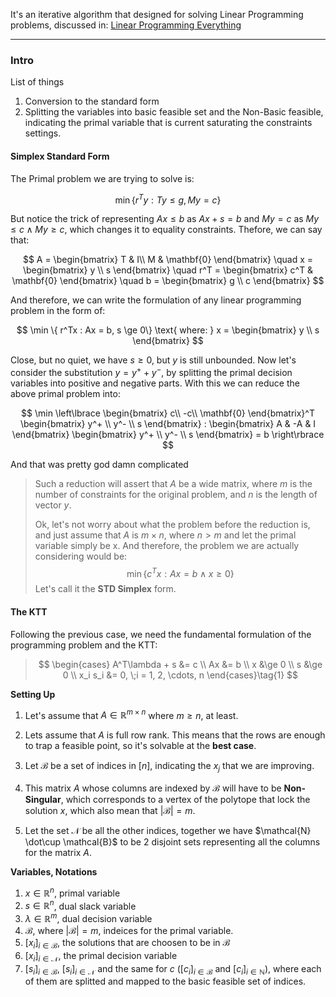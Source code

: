 It's an iterative algorithm that designed for solving Linear Programming problems, discussed in: [Linear Programming Everything](Linear%20Programming%20Everything.md)


---
### **Intro**

List of things
1. Conversion to the standard form
2. Splitting the variables into basic feasible set and the Non-Basic feasible, indicating the primal variable that is current saturating the constraints settings. 

#### **Simplex Standard Form**

The Primal problem we are trying to solve is: 

$$
\min \{ r^Ty: Ty \le g, My = c\}
$$

But notice the trick of representing $Ax \le b$ as $Ax + s = b$ and $My = c$ as $My \le c \wedge My \ge c$, which changes it to equality constraints. Thefore, we can say that: 

$$
A = \begin{bmatrix}
    T & I\\ M & \mathbf{0}
\end{bmatrix} 
\quad x = \begin{bmatrix}
    y \\ s
\end{bmatrix}
\quad
r^T = \begin{bmatrix}
    c^T & \mathbf{0}
\end{bmatrix}
\quad 
b = \begin{bmatrix}
    g \\ c
\end{bmatrix}
$$

And therefore, we can write the formulation of any linear programming problem in the form of: 

$$
\min \{ r^Tx : Ax = b, s \ge 0\} \text{ where: } x = \begin{bmatrix}
    y \\ s
\end{bmatrix}
$$

Close, but no quiet, we have $s\ge 0$, but $y$ is still unbounded. Now let's consider the substitution $y = y^+ + y^-$, by splitting the primal decision variables into positive and negative parts. With this we can reduce the above primal problem into: 

$$
\min \left\lbrace
    \begin{bmatrix}
        c\\ -c\\ \mathbf{0}
    \end{bmatrix}^T
    \begin{bmatrix}
        y^+ \\ y^- \\ s
    \end{bmatrix} 
    : 
    \begin{bmatrix}
        A & -A & I
    \end{bmatrix}
    \begin{bmatrix}
        y^+ \\ y^- \\ s
    \end{bmatrix} = b
\right\rbrace
$$

And that was pretty god damn complicated

> Such a reduction will assert that $A$ be a wide matrix, where $m$ is the number of constraints for the original problem, and $n$ is the length of vector $y$. 
>
> Ok, let's not worry about what the problem before the reduction is, and just assume that $A$ is $m\times n$, where $n > m$ and let the primal variable simply be x. And therefore, the problem we are actually considering would be: 
> $$\min \{c^Tx : Ax = b \wedge x \ge 0\}$$
> Let's call it the **STD Simplex** form. 

#### **The KTT**

Following the previous case, we need the fundamental formulation of the programming problem and the KTT: 

> $$
> \begin{cases}
>     A^T\lambda + s &= c
>     \\
>     Ax &= b
>     \\
>     x &\ge 0
>     \\
>     s &\ge 0
>     \\
>     x_i s_i &= 0, \;i = 1, 2, \cdots, n
> \end{cases}\tag{1}
> $$




**Setting Up**

1. Let's assume that $A \in \mathbb{R}^{m\times n}$ where $m \ge n$, at least. 

2. Lets assume that $A$ is full  row rank. This means that the rows are enough to trap a feasible point, so it's solvable at the **best case**. 

3. Let $\mathcal{B}$ be a set of indices in $[n]$, indicating the $x_j$ that we are improving. 

4. This matrix $A$ whose columns are indexed by $\mathcal{B}$ will have to be **Non-Singular**, which corresponds to a vertex of the polytope that lock the solution $x$, which also mean that $|\mathcal{B}| = m$. 

5. Let the set $\mathcal{N}$ be all the other indices, together we have $\mathcal{N} \dot\cup \mathcal{B}$ to be 2 disjoint sets representing all the columns for the matrix $A$. 


**Variables, Notations**

1. $x\in \mathbb{R}^n$, primal variable
2. $s \in \mathbb{R}^n$, dual slack variable
3. $\lambda \in \mathbb{R}^m$, dual decision variable
4. $\mathcal{B}$, where $|\mathcal{B}| = m$, indeices for the primal variable. 
5. $[x_i]_{i \in\mathcal{B}}$, the solutions that are choosen to be in $\mathcal{B}$
6. $[x_i]_{i\in\mathcal{N}}$, the primal decision variable 
7. $[s_i]_{i\in \mathcal{B}}$, $[s_i]_{i\in \mathcal{N}}$ and the same for $c$ ($[c_i]_{i\in \mathcal{B}}$ and $[c_i]_{i \in \mathbb{N}}$), where each of them are splitted and mapped to the basic feasible set of indices. 

